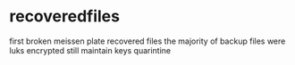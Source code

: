 # recoveredfiles
first broken meissen plate recovered files
the majority of backup files were luks encrypted 
still maintain keys
quarintine 
